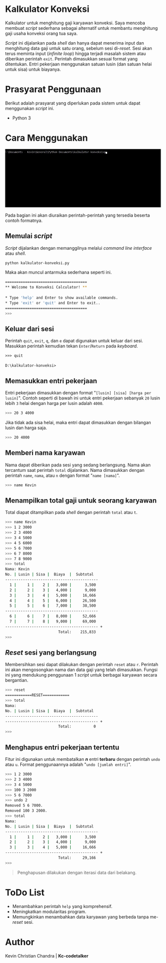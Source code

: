 # Kalkulator Konveksi

Kalkulator untuk menghitung gaji karyawan konveksi. Saya mencoba membuat _script_ sederhana sebagai alternatif untuk membantu menghitung gaji usaha konveksi orang tua saya.

_Script_ ini dijalankan pada _shell_ dan hanya dapat menerima input dan menghitung data gaji untuk satu orang, sebelum sesi di-_reset_. Sesi akan terus meminta input (_infinite loop_) hingga terjadi masalah sistem atau diberikan perintah `exit`. Perintah dimasukkan sesuai format yang ditentukan. Entri pekerjaan menggunakan satuan lusin (dan satuan helai untuk sisa) untuk biayanya.

# Prasyarat Penggunaan
Berikut adalah prasyarat yang diperlukan pada sistem untuk dapat menggunakan _script_ ini.
- Python 3

# Cara Menggunakan

![Demo example](./readme-src/demo-1.gif)

Pada bagian ini akan diuraikan perintah-perintah yang tersedia beserta contoh formatnya.

## Memulai _script_

_Script_ dijalankan dengan memanggilnya melalui _command line interface_ atau _shell_.
```bash
python kalkulator-konveksi.py
```
Maka akan muncul antarmuka sederhana seperti ini.
```bash
=====================================
** Welcome to Konveksi Calculator! **

* Type 'help' and Enter to show available commands.
* Type 'exit' or 'quit' and Enter to exit..
=====================================
>>>
```

## Keluar dari sesi
Perintah `quit`, `exit`, `q`, dan `e` dapat digunakan untuk keluar dari sesi. Masukkan perintah kemudian tekan `Enter`/`Return` pada _keyboard_.
```
>>> quit

D:\kalkulator-konveksi>
```

## Memasukkan entri pekerjaan
Entri pekerjaan dimasukkan dengan format "`[lusin] [sisa] [harga per lusin]`". Contoh seperti di bawah ini untuk entri pekerjaan sebanyak `20` lusin lebih `3` helai dengan harga per lusin adalah `4000`.
```bash
>>> 20 3 4000
```

Jika tidak ada sisa helai, maka entri dapat dimasukkan dengan bilangan lusin dan harga saja.
```bash
>>> 20 4000
```

## Memberi nama karyawan
Nama dapat diberikan pada sesi yang sedang berlangsung. Nama akan tercantum saat perintah `total` dijalankan. Nama dimasukkan dengan perintah `name`, `nama`, atau `n` dengan format "`name [nama]`".
```bash
>>> name Kevin
```

## Menampilkan total gaji untuk seorang karyawan
Total diapat ditampilkan pada _shell_ dengan perintah `total` atau `t`.
```bash
>>> name Kevin
>>> 1 2 3000
>>> 2 3 4000
>>> 3 4 5000
>>> 4 5 6000
>>> 5 6 7000
>>> 6 7 8000
>>> 7 8 9000
>>> total
Nama: Kevin
No. | Lusin | Sisa |  Biaya  |  Subtotal
------------------------------------------
  1 |     1 |    2 |   3,000 |      3,500
  2 |     2 |    3 |   4,000 |      9,000
  3 |     3 |    4 |   5,000 |     16,666
  4 |     4 |    5 |   6,000 |     26,500
  5 |     5 |    6 |   7,000 |     38,500
------------------------------------------
  6 |     6 |    7 |   8,000 |     52,666
  7 |     7 |    8 |   9,000 |     69,000
------------------------------------------ +
                        Total:    215,833
>>>
```

## _Reset_ sesi yang berlangsung
Membersihkan sesi dapat dilakukan dengan perintah `reset` atau `r`. Perintah ini akan mengosongkan nama dan data gaji yang telah dimasukkan. Fungsi ini yang mendukung penggunaan 1 _script_ untuk berbagai karyawan secara bergantian.
```bash
>>> reset
============RESET============
>>> total
Nama:
No. | Lusin | Sisa |  Biaya  |  Subtotal
------------------------------------------
------------------------------------------ +
                        Total:          0
>>>
```

## Menghapus entri pekerjaan tertentu
Fitur ini digunakan untuk membatalkan ___n___ entri __terbaru__ dengan perintah `undo` atau `u`. Format penggunaannya adalah "`undo [jumlah entri]`".
```bash
>>> 1 2 3000
>>> 2 3 4000
>>> 3 4 5000
>>> 100 3 2000
>>> 5 6 7000
>>> undo 2
Removed 5 6 7000.
Removed 100 3 2000.
>>> total
Nama:
No. | Lusin | Sisa |  Biaya  |  Subtotal
------------------------------------------
  1 |     1 |    2 |   3,000 |      3,500
  2 |     2 |    3 |   4,000 |      9,000
  3 |     3 |    4 |   5,000 |     16,666
------------------------------------------ +
                        Total:     29,166
>>>
```
>Penghapusan dilakukan dengan iterasi data dari belakang.

# ToDo List
- Menambahkan perintah `help` yang komprehensif.
- Meningkatkan modularitas program.
- Memungkinkan menambahkan data karyawan yang berbeda tanpa me-_reset_ sesi.

# Author
Kevin Christian Chandra | __Kc-codetalker__